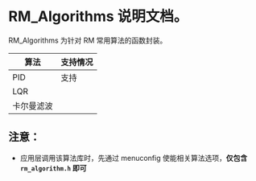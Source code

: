 #  RM_Algorithms 说明文档。

RM_Algorithms 为针对 RM 常用算法的函数封装。

| 算法 | 支持情况 |
| -------- | ----------------- |
| PID     | 支持 |
| LQR |                   |
| 卡尔曼滤波 |                   |



## 注意：

- 应用层调用该算法库时，先通过 menuconfig 使能相关算法选项，**仅包含 `rm_algorithm.h` 即可**